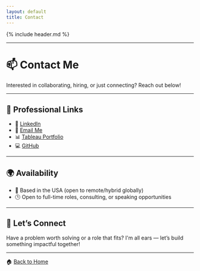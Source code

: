 ```yaml
---
layout: default
title: Contact
---
```


{% include header.md %}

---

# 📫 Contact Me

Interested in collaborating, hiring, or just connecting? Reach out below!

---

## 💼 Professional Links

- 🔗 [LinkedIn](https://www.linkedin.com/in/santhoshguntupalli)  
- 📧 [Email Me](mailto:santhosh.guntupalli09@gmail.com)  
- 📊 [Tableau Portfolio](https://public.tableau.com/app/profile/santhosh.guntupalli/vizzes)  
- 💻 [GitHub](https://github.com/guntupalli09)

---

## 🌍 Availability

- 📍 Based in the USA (open to remote/hybrid globally)  
- 🕒 Open to full-time roles, consulting, or speaking opportunities

---

## 🤝 Let’s Connect

Have a problem worth solving or a role that fits? I'm all ears — let’s build something impactful together!

---

🏠 [Back to Home](index.md)
